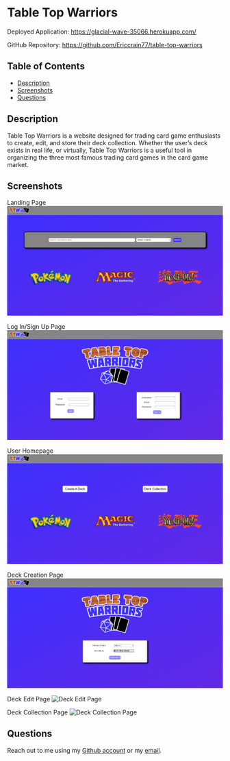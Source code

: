 # Table Top Warriors

Deployed Application: https://glacial-wave-35066.herokuapp.com/

GitHub Repository: https://github.com/Ericcrain77/table-top-warriors

## Table of Contents
* [Description](#description)
* [Screenshots](#Screenshots)
* [Questions](#questions)

## Description
Table Top Warriors is a website designed for trading card game enthusiasts to create, edit, and store their deck collection. Whether the user’s deck exists in real life, or virtually, Table Top Warriors is a useful tool in organizing the three most famous trading card games in the card game market.

## Screenshots
Landing Page
![Landing Page](public/images/Landing-Page.png)

Log In/Sign Up Page
![Log In/Sign Up Page](public/images/Login-Signup-Page.png)

User Homepage
![User Homepage](public/images/User-Homepage.png)

Deck Creation Page
![Deck Creation Page](public/images/Deck-Creation-Page.png)

Deck Edit Page
![Deck Edit Page](public/images/)

Deck Collection Page
![Deck Collection Page](public/images/)

## Questions
Reach out to me using my [Github account](https://github.com/Ericcrain77) or my [email](ericcrain77@gmail.com).